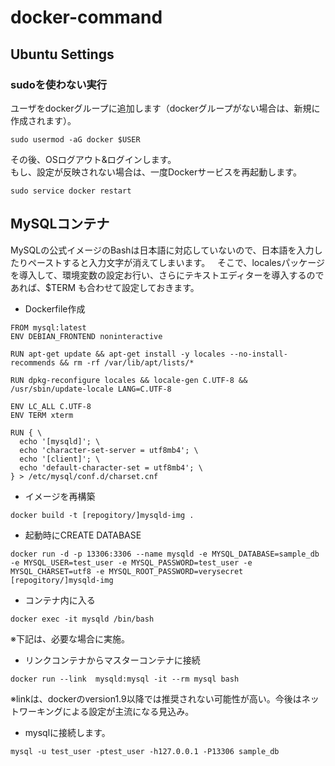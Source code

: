 # docker-command
## Ubuntu Settings
### sudoを使わない実行
ユーザをdockerグループに追加します（dockerグループがない場合は、新規に作成されます）。    
```
sudo usermod -aG docker $USER
```
その後、OSログアウト&ログインします。  
もし、設定が反映されない場合は、一度Dockerサービスを再起動します。
```
sudo service docker restart
```

## MySQLコンテナ
MySQLの公式イメージのBashは日本語に対応していないので、日本語を入力したりペーストすると入力文字が消えてしまいます。  
そこで、localesパッケージを導入して、環境変数の設定お行い、さらにテキストエディターを導入するのであれば、$TERM も合わせて設定しておきます。

* Dockerfile作成
```
FROM mysql:latest
ENV DEBIAN_FRONTEND noninteractive

RUN apt-get update && apt-get install -y locales --no-install-recommends && rm -rf /var/lib/apt/lists/*

RUN dpkg-reconfigure locales && locale-gen C.UTF-8 && /usr/sbin/update-locale LANG=C.UTF-8

ENV LC_ALL C.UTF-8
ENV TERM xterm

RUN { \
  echo '[mysqld]'; \
  echo 'character-set-server = utf8mb4'; \
  echo '[client]'; \
  echo 'default-character-set = utf8mb4'; \
} > /etc/mysql/conf.d/charset.cnf
```

* イメージを再構築
```
docker build -t [repogitory/]mysqld-img .
```

* 起動時にCREATE DATABASE
```
docker run -d -p 13306:3306 --name mysqld -e MYSQL_DATABASE=sample_db -e MYSQL_USER=test_user -e MYSQL_PASSWORD=test_user -e MYSQL_CHARSET=utf8 -e MYSQL_ROOT_PASSWORD=verysecret [repogitory/]mysqld-img
```

* コンテナ内に入る
```
docker exec -it mysqld /bin/bash
```

※下記は、必要な場合に実施。
* リンクコンテナからマスターコンテナに接続
```
docker run --link  mysqld:mysql -it --rm mysql bash
```
※linkは、dockerのversion1.9以降では推奨されない可能性が高い。今後はネットワーキングによる設定が主流になる見込み。

* mysqlに接続します。
```
mysql -u test_user -ptest_user -h127.0.0.1 -P13306 sample_db
```
